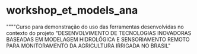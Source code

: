 # workshop_et_models_ana
""""Curso para demonstração do uso das ferramentas desenvolvidas no contexto do projeto "DESENVOLVIMENTO DE TECNOLOGIAS INOVADORAS BASEADAS EM MODELAGEM HIDROLÓGICA E SENSORIAMENTO REMOTO PARA MONITORAMENTO DA  AGRICULTURA IRRIGADA NO BRASIL"
